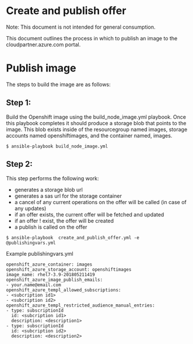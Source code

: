 # Create and publish offer

Note:  This document is not intended for general consumption.


This document outlines the process in which to publish an image to the cloudpartner.azure.com portal.

# Publish image

The steps to build the image are as follows:

## Step 1:

Build the Openshift image using the build_node_image.yml playbook.  Once this playbook completes it should
produce a storage blob that points to the image.  This blob exists inside of the resourcegroup named images,
storage accounts named openshiftimages, and the container named, images.

```
$ ansible-playbook build_node_image.yml
```

## Step 2:

This step performs the following work:
- generates a storage blob url
- generates a sas url for the storage container
- a cancel of any current operations on the offer will be called (in case of any updates)
- if an offer exists, the current offer will be fetched and updated
- if an offer ! exist, the offer will be created
- a publish is called on the offer

```
$ ansible-playbook  create_and_publish_offer.yml -e @publishingvars.yml
```

Example publishingvars.yml
```
openshift_azure_container: images
openshift_azure_storage_account: openshiftimages
image_name: rhel7-3.9-201805211419
openshift_azure_image_publish_emails:
- your.name@email.com
openshift_azure_templ_allowed_subscriptions:
- <subcription id1>
- <subcription id2>
openshift_azure_templ_restricted_audience_manual_entries:
- type: subscriptionId
  id: <subcription id1>
  description: <description1>
- type: subscriptionId
  id: <subcription id2>
  description: <description2>
```
